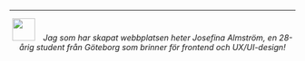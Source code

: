 ---------------------------

<span style="display: block; text-align: center;"><img src="img/josi.jpg" style="height: 40px; margin-right: 1em;">*Jag som har skapat webbplatsen heter Josefina Almström, en 28-årig student från Göteborg som brinner för frontend och UX/UI-design!*</span>